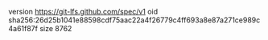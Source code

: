 version https://git-lfs.github.com/spec/v1
oid sha256:26d25b1041e88598cdf75aac22a4f26779c4ff693a8e87a271ce989c4a61f87f
size 8762
